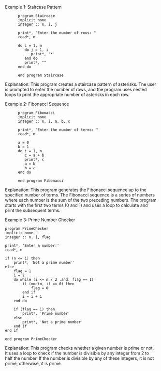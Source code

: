 Example 1: Staircase Pattern
```
      program Staircase
      implicit none
      integer :: n, i, j

      print*, "Enter the number of rows: "
      read*, n

      do i = 1, n
         do j = 1, i
            print*, '*'
         end do
         print*, ""
      end do

      end program Staircase
```

Explanation:
This program creates a staircase pattern of asterisks. The user is prompted to enter the number of rows, and the program uses nested loops to print the appropriate number of asterisks in each row.

Example 2: Fibonacci Sequence
```
      program Fibonacci
      implicit none
      integer :: n, i, a, b, c

      print*, "Enter the number of terms: "
      read*, n

      a = 0
      b = 1
      do i = 1, n
         c = a + b
         print*, c
         a = b
         b = c
      end do

      end program Fibonacci
```
Explanation:
This program generates the Fibonacci sequence up to the specified number of terms. The Fibonacci sequence is a series of numbers where each number is the sum of the two preceding numbers. The program starts with the first two terms (0 and 1) and uses a loop to calculate and print the subsequent terms.

Example 3: Prime Number Checker
```
program PrimeChecker
implicit none
integer :: n, i, flag

print*, 'Enter a number:'
read*, n

if (n <= 1) then
    print*, 'Not a prime number'
else
    flag = 1
    i = 2
    do while (i <= n / 2 .and. flag == 1)
        if (mod(n, i) == 0) then
            flag = 0
        end if
        i = i + 1
    end do

    if (flag == 1) then
        print*, 'Prime number'
    else
        print*, 'Not a prime number'
    end if
end if

end program PrimeChecker
```

Explanation:
This program checks whether a given number is prime or not. It uses a loop to check if the number is divisible by any integer from 2 to half the number. If the number is divisible by any of these integers, it is not prime, otherwise, it is prime.